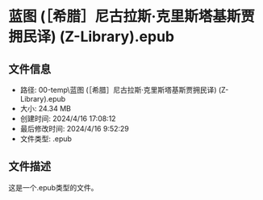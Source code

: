 ﻿# 蓝图 (［希腊］尼古拉斯·克里斯塔基斯贾拥民译) (Z-Library).epub

## 文件信息
- 路径: 00-temp\蓝图 (［希腊］尼古拉斯·克里斯塔基斯贾拥民译) (Z-Library).epub
- 大小: 24.34 MB
- 创建时间: 2024/4/16 17:08:12
- 最后修改时间: 2024/4/16 9:52:29
- 文件类型: .epub

## 文件描述
这是一个.epub类型的文件。

